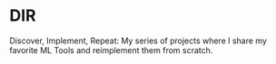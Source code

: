 # DIR
Discover, Implement, Repeat: My series of projects where I share my favorite ML Tools and reimplement them from scratch.
